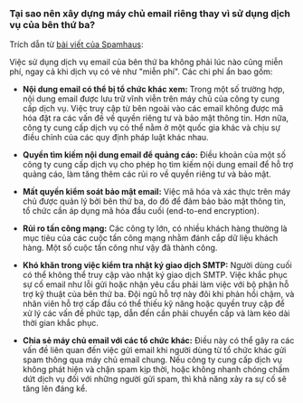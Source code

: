### Tại sao nên xây dựng máy chủ email riêng thay vì sử dụng dịch vụ của bên thứ ba?  
Trích dẫn từ [bài viết của Spamhaus](https://www.spamhaus.org/resource-hub/email-security/a-survival-guide-for-the-small-mail-server/):

Việc sử dụng dịch vụ email của bên thứ ba không phải lúc nào cũng miễn phí, ngay cả khi dịch vụ có vẻ như "miễn phí". Các chi phí ẩn bao gồm:  

- **Nội dung email có thể bị tổ chức khác xem:** Trong một số trường hợp, nội dung email được lưu trữ vĩnh viễn trên máy chủ của công ty cung cấp dịch vụ. Việc truy cập từ bên ngoài vào các email không được mã hóa đặt ra các vấn đề về quyền riêng tư và bảo mật thông tin. Hơn nữa, công ty cung cấp dịch vụ có thể nằm ở một quốc gia khác và chịu sự điều chỉnh của các quy định pháp luật khác nhau.  

- **Quyền tìm kiếm nội dung email để quảng cáo:** Điều khoản của một số công ty cung cấp dịch vụ cho phép họ tìm kiếm nội dung email để hỗ trợ quảng cáo, làm tăng thêm các rủi ro về quyền riêng tư và bảo mật.  

- **Mất quyền kiểm soát bảo mật email:** Việc mã hóa và xác thực trên máy chủ được quản lý bởi bên thứ ba, do đó để đảm bảo bảo mật thông tin, tổ chức cần áp dụng mã hóa đầu cuối (end-to-end encryption).  

- **Rủi ro tấn công mạng:** Các công ty lớn, có nhiều khách hàng thường là mục tiêu của các cuộc tấn công mạng nhằm đánh cắp dữ liệu khách hàng. Một số cuộc tấn công như vậy đã thành công.  

- **Khó khăn trong việc kiểm tra nhật ký giao dịch SMTP:** Người dùng cuối có thể không thể truy cập vào nhật ký giao dịch SMTP. Việc khắc phục sự cố email như lỗi gửi hoặc nhận yêu cầu phải làm việc với bộ phận hỗ trợ kỹ thuật của bên thứ ba. Đội ngũ hỗ trợ này đôi khi phản hồi chậm, và nhân viên hỗ trợ cấp đầu có thể thiếu kỹ năng hoặc quyền truy cập để xử lý các vấn đề phức tạp, dẫn đến cần phải chuyển cấp và làm kéo dài thời gian khắc phục.  

- **Chia sẻ máy chủ email với các tổ chức khác:** Điều này có thể gây ra các vấn đề liên quan đến việc gửi email khi người dùng từ tổ chức khác gửi spam thông qua máy chủ email chung. Nếu công ty cung cấp dịch vụ không phát hiện và chặn spam kịp thời, hoặc không nhanh chóng chấm dứt dịch vụ đối với những người gửi spam, thì khả năng xảy ra sự cố sẽ tăng lên đáng kể.  
